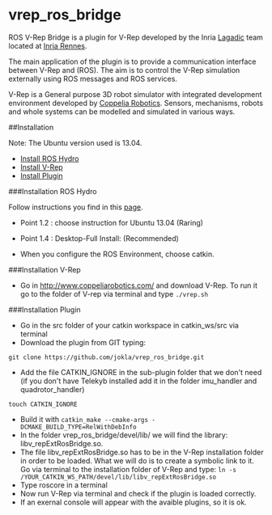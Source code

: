 # vrep_ros_bridge

ROS V-Rep Bridge is a plugin for V-Rep developed by the Inria
<a href="http://www.irisa.fr/lagadic" target="_parent">Lagadic</a> team located at <a href="http://www.inria.fr/rennes" target="_parent">Inria Rennes</a>.

The main application of the plugin is to provide a communication interface between V-Rep and (ROS). The aim is to control the V-Rep simulation externally using ROS messages and ROS services.

V-Rep is a General purpose 3D robot simulator with integrated development environment developed by <a href="http://www.coppeliarobotics.com/" target="_parent">Coppelia Robotics</a>. Sensors, mechanisms, robots and whole systems can be modelled and simulated in various ways.


##Installation 


Note: The Ubuntu version used is 13.04.
* <a href="#instROS_sec" target="_parent"> Install ROS Hydro</a> 
* <a href="#instvrep_sec" target="_parent"> Install V-Rep</a>
* <a href="#instplug" target="_parent"> Install Plugin</a>



###Installation ROS Hydro 


Follow instructions you find in this <a href="http://wiki.ros.org/hydro/Installation/Ubuntu" target="_parent">page</a>.

* Point 1.2 : choose instruction for Ubuntu 13.04 (Raring)

* Point 1.4 : Desktop-Full Install: (Recommended)

* When you configure the ROS Environment, choose catkin.


###Installation V-Rep

* Go in <a href="http://www.coppeliarobotics.com/" target="_parent">http://www.coppeliarobotics.com/ </a>  and download V-Rep. To run it go to the folder of V-rep via terminal and type
`./vrep.sh`
</p>


###Installation Plugin 


* Go in the src folder of your catkin workspace in catkin_ws/src via terminal
* Download the plugin from GIT typing:

`git clone https://github.com/jokla/vrep_ros_bridge.git`

* Add the file CATKIN_IGNORE in the sub-plugin folder that we don't need (if you don't have Telekyb installed add it in the folder imu_handler and quadrotor_handler)

`touch CATKIN_IGNORE`

* Build it with 
`catkin_make --cmake-args -DCMAKE_BUILD_TYPE=RelWithDebInfo `
* In the folder vrep_ros_bridge/devel/lib/ we will find the library: libv_repExtRosBridge.so. 
* The file libv_repExtRosBridge.so has to be in the V-Rep installation folder in order to be loaded. What we will do is to create a symbolic link to it. Go via terminal to the installation folder of V-Rep and type:
`ln -s /YOUR_CATKIN_WS_PATH/devel/lib/libv_repExtRosBridge.so`
* Type roscore in a terminal
* Now run V-Rep via terminal and check if the plugin is loaded correctly.
* If an exernal console will appear with the avaible plugins, so it is ok.

